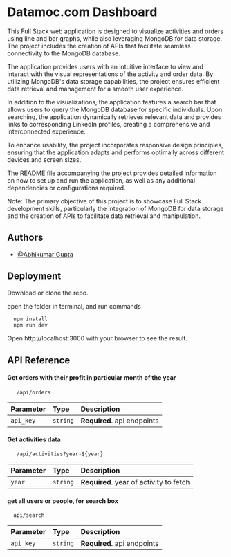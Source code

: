
# Datamoc.com Dashboard 
This Full Stack web application is designed to visualize activities and orders using line and bar graphs, while also leveraging MongoDB for data storage. The project includes the creation of APIs that facilitate seamless connectivity to the MongoDB database.

The application provides users with an intuitive interface to view and interact with the visual representations of the activity and order data. By utilizing MongoDB's data storage capabilities, the project ensures efficient data retrieval and management for a smooth user experience.

In addition to the visualizations, the application features a search bar that allows users to query the MongoDB database for specific individuals. Upon searching, the application dynamically retrieves relevant data and provides links to corresponding LinkedIn profiles, creating a comprehensive and interconnected experience.

To enhance usability, the project incorporates responsive design principles, ensuring that the application adapts and performs optimally across different devices and screen sizes.

The README file accompanying the project provides detailed information on how to set up and run the application, as well as any additional dependencies or configurations required.

Note: The primary objective of this project is to showcase Full Stack development skills, particularly the integration of MongoDB for data storage and the creation of APIs to facilitate data retrieval and manipulation.
## Authors

- [@Abhikumar Gupta](https://github.com/Abhi87374)


## Deployment

Download or clone the repo. 


open the folder in terminal, and run commands

```bash
  npm install 
  npm run dev
```

Open http://localhost:3000 with your browser to see the result.



    




## API Reference

#### Get orders with their profit in particular month of the year

```http
   /api/orders
```

| Parameter | Type     | Description                |
| :-------- | :------- | :------------------------- |
| `api_key` | `string` | **Required**. api endpoints |

#### Get activities data

```http
   /api/activities?year-${year}
```

| Parameter | Type     | Description                       |
| :-------- | :------- | :-------------------------------- |
| `year`      | `string` | **Required**. year of activity to fetch |

#### get all users or people, for search box

```http
  api/search
```

| Parameter | Type     | Description                       |
| :-------- | :------- | :-------------------------------- |
| `api_key`      | `string` | **Required**. api endpoints  |



<!-- ## Demo -->



